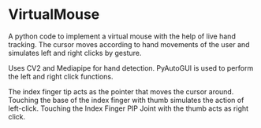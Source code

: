 # VirtualMouse
A python code to implement a virtual mouse with the help of live hand tracking. The cursor moves according to hand movements of the user and simulates left and right clicks by gesture.

Uses CV2 and Mediapipe for hand detection.
PyAutoGUI is used to perform the left and right click functions.

The index finger tip acts as the pointer that moves the cursor around.
Touching the base of the index finger with thumb simulates the action of left-click.
Touching the Index Finger PIP Joint with the thumb acts as right click.

